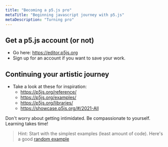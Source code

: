 ```yaml
---
title: "Becoming a p5.js pro"
metaTitle: "Beginning javascript journey with p5.js"
metaDescription: "Turning pro"
---
```


## Get a p5.js account (or not)

- Go here: https://editor.p5js.org
- Sign up for an account if you want to save your work.

## Continuing your artistic journey

- Take a look at these for inspiration:
  - https://p5js.org/reference/ 
  - https://p5js.org/examples/ 
  - https://p5js.org/libraries/ 
  - https://showcase.p5js.org/#/2021-All
  
Don't worry about getting intimidated. Be compassionate to yourself. Learning takes time!

> Hint: Start with the simplest examples (least amount of code). Here's a good [random example](https://p5js.org/examples/math-random.html)

